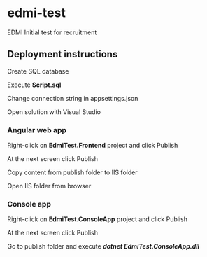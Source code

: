 # edmi-test
EDMI Initial test for recruitment

## Deployment instructions

Create SQL database

Execute **Script.sql**

Change connection string in appsettings.json

Open solution with Visual Studio

### Angular web app

Right-click on **EdmiTest.Frontend** project and click Publish

At the next screen click Publish

Copy content from publish folder to IIS folder

Open IIS folder from browser

### Console app

Right-click on **EdmiTest.ConsoleApp** project and click Publish

At the next screen click Publish

Go to publish folder and execute ***dotnet EdmiTest.ConsoleApp.dll***
